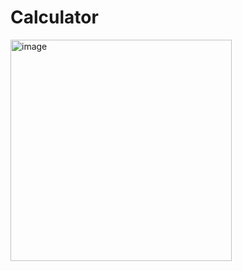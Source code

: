 # Calculator

<img width="354" alt="image" src="https://user-images.githubusercontent.com/65931231/185725619-21ac945d-4e5d-436d-8199-7c28ac7ce2bf.png">
